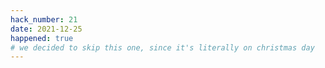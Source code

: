```yaml
---
hack_number: 21
date: 2021-12-25
happened: true
# we decided to skip this one, since it's literally on christmas day
---
```

